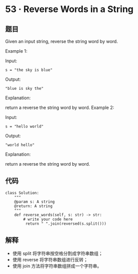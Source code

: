 # 53 · Reverse Words in a String

## 题目

Given an input string, reverse the string word by word.

Example 1:

Input:

	s = "the sky is blue"
Output:

	"blue is sky the"
Explanation:

return a reverse the string word by word.
Example 2:

Input:

	s = "hello world"
Output:

	"world hello"
Explanation:

return a reverse the string word by word.

## 代码

	class Solution:
	    """
	    @param s: A string
	    @return: A string
	    """
	    def reverse_words(self, s: str) -> str:
	        # write your code here
	         return " ".join(reversed(s.split()))
	         
## 解释

* 使用 split 将字符串按空格分割成字符串数组；
* 使用 reverse 将字符串数组进行反转；
* 使用 join 方法将字符串数组拼成一个字符串。
